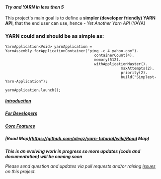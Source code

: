 #### _Try and YARN in less then 5_
This project's main goal is to define a **simpler (developer friendly) YARN API**, that the end user can use, hence -  _Yet Another Yarn API_ (YAYA)

### YARN could and should be as simple as:
```
YarnApplication<Void> yarnApplication = YarnAssembly.forApplicationContainer("ping -c 4 yahoo.com").
										containerCount(4).
										memory(512).
										withApplicationMaster().
													maxAttempts(2).
													priority(2).
													build("Simplest-Yarn-Application");
		
yarnApplication.launch();
```

##### [Introduction](https://github.com/olegz/yarn-tutorial/wiki/Introduction)
##### [For Developers](https://github.com/olegz/yarn-tutorial/wiki/Developers)
##### [Core Features](https://github.com/olegz/yarn-tutorial/wiki/CoreFeatures)
##### [Road Map](https://github.com/olegz/yarn-tutorial/wiki/Road Map)

**_This is an evolving work in progress so more updates (code and documentation) will be coming soon_**

_Please send question and updates via pull requests and/or raising [issues](https://github.com/olegz/yarn-tutorial/issues) on this project._